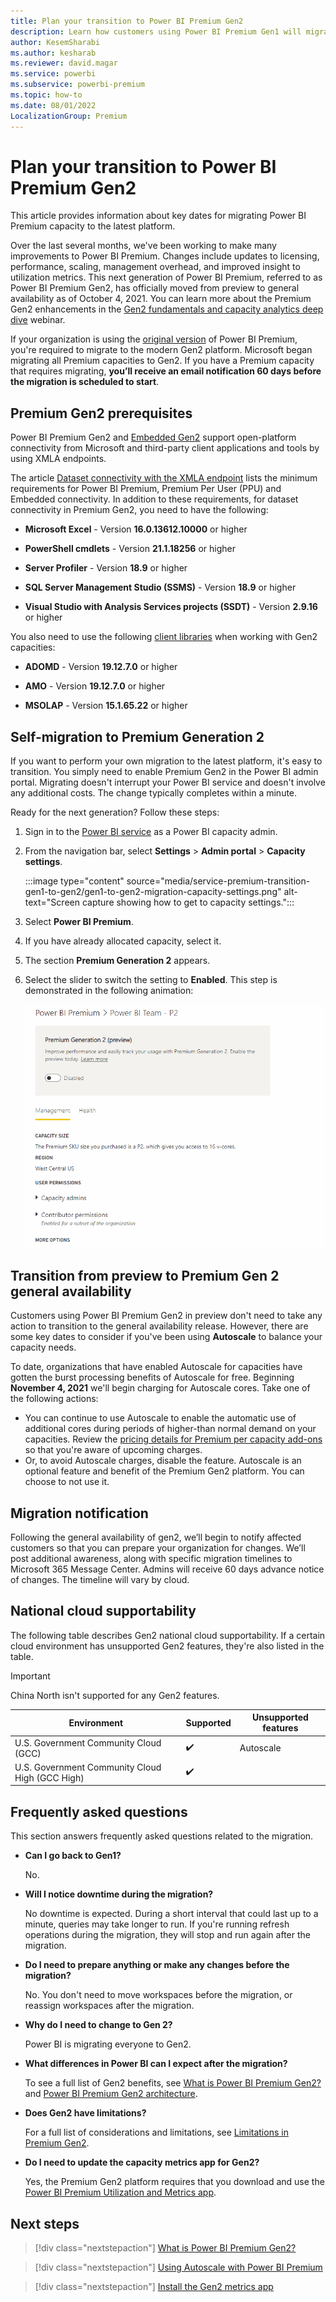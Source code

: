 ```yaml
---
title: Plan your transition to Power BI Premium Gen2
description: Learn how customers using Power BI Premium Gen1 will migrate to Premium Gen2 and key dates to plan for.
author: KesemSharabi
ms.author: kesharab
ms.reviewer: david.magar
ms.service: powerbi
ms.subservice: powerbi-premium
ms.topic: how-to
ms.date: 08/01/2022
LocalizationGroup: Premium
---
```


# Plan your transition to Power BI Premium Gen2

This article provides information about key dates for migrating Power BI Premium capacity to the latest platform.

Over the last several months, we've been working to make many improvements to Power BI Premium. Changes include updates to licensing, performance, scaling, management overhead, and improved insight to utilization metrics. This next generation of Power BI Premium, referred to as Power BI Premium Gen2, has officially moved from preview to general availability as of October 4, 2021. You can learn more about the Premium Gen2 enhancements in the [Gen2 fundamentals and capacity analytics deep dive](https://go.microsoft.com/fwlink/?linkid=2202475) webinar.

If your organization is using the [original version](service-premium-what-is.md) of Power BI Premium, you're required to migrate to the modern Gen2 platform. Microsoft began migrating all Premium capacities to Gen2. If you have a Premium capacity that requires migrating, **you’ll receive an email notification 60 days before the migration is scheduled to start**.

## Premium Gen2 prerequisites

Power BI Premium Gen2 and [Embedded Gen2](../developer/embedded/power-bi-embedded-generation-2.md) support open-platform connectivity from Microsoft and third-party client applications and tools by using XMLA endpoints.

The article [Dataset connectivity with the XMLA endpoint](service-premium-connect-tools.md) lists the minimum requirements for Power BI Premium, Premium Per User (PPU) and Embedded connectivity. In addition to these requirements, for dataset connectivity in Premium Gen2, you need to have the following:

* **Microsoft Excel** - Version **16.0.13612.10000** or higher

* **PowerShell cmdlets** - Version **21.1.18256** or higher

* **Server Profiler** - Version **18.9** or higher

* **SQL Server Management Studio (SSMS)** - Version **18.9** or higher

* **Visual Studio with Analysis Services projects (SSDT)** - Version **2.9.16** or higher

You also need to use the following [client libraries](service-premium-connect-tools.md#client-libraries) when working with Gen2 capacities:

* **ADOMD** - Version **19.12.7.0** or higher

* **AMO** - Version **19.12.7.0** or higher

* **MSOLAP** - Version **15.1.65.22** or higher

## Self-migration to Premium Generation 2

If you want to perform your own migration to the latest platform, it's easy to transition. You simply need to enable Premium Gen2 in the Power BI admin portal. Migrating doesn't interrupt your Power BI service and doesn't involve any additional costs. The change typically completes within a minute.

Ready for the next generation? Follow these steps:

1. Sign in to the [Power BI service](https://app.powerbi.com) as a Power BI capacity admin.
2. From the navigation bar, select **Settings** > **Admin portal** > **Capacity settings**.

    :::image type="content" source="media/service-premium-transition-gen1-to-gen2/gen1-to-gen2-migration-capacity-settings.png" alt-text="Screen capture showing how to get to capacity settings.":::

3. Select **Power BI Premium**.
4. If you have already allocated capacity, select it.
5. The section **Premium Generation 2** appears.
6. Select the slider to switch the setting to **Enabled**. This step is demonstrated in the following animation:

    ![Enabling Premium Generation 2](media/service-premium-what-is/enable-premium-gen2.gif#lightbox) 

## Transition from preview to Premium Gen 2 general availability

Customers using Power BI Premium Gen2 in preview don't need to take any action to transition to the general availability release. However, there are some key dates to consider if you've been using **Autoscale** to balance your capacity needs.

To date, organizations that have enabled Autoscale for capacities have gotten the burst processing benefits of Autoscale for free. Beginning **November 4, 2021** we'll begin charging for Autoscale cores. Take one of the following actions:

* You can continue to use Autoscale to enable the automatic use of additional cores during periods of higher-than normal demand on your capacities. Review the [pricing details for Premium per capacity add-ons](https://powerbi.microsoft.com/pricing/#premium-add-on-card-autoscale) so that you're aware of upcoming charges.
* Or, to avoid Autoscale charges, disable the feature. Autoscale is an optional feature and benefit of the Premium Gen2 platform. You can choose to not use it.

## Migration notification

Following the general availability of gen2, we’ll begin to notify affected customers so that you can prepare your organization for changes. We’ll post additional awareness, along with specific migration timelines to Microsoft 365 Message Center. Admins will receive 60 days advance notice of changes. The timeline will vary by cloud.

## National cloud supportability

The following table describes Gen2 national cloud supportability. If a certain cloud environment has unsupported Gen2 features, they're also listed in the table.

>[!IMPORTANT]
>China North isn't supported for any Gen2 features.

|Environment |Supported |Unsupported features |
|------------|----------|---------------------|
|U.S. Government Community Cloud (GCC)            |✔️ |Autoscale |
|U.S. Government Community Cloud High (GCC High) |✔️ |          |

## Frequently asked questions

This section answers frequently asked questions related to the migration.

* **Can I go back to Gen1?**

    No.

* **Will I notice downtime during the migration?**

    No downtime is expected. During a short interval that could last up to a minute, queries may take longer to run. If you're running refresh operations during the migration, they will stop and run again after the migration.

* **Do I need to prepare anything or make any changes before the migration?**

    No. You don't need to move workspaces before the migration, or reassign workspaces after the migration.

* **Why do I need to change to Gen 2?**

    Power BI is migrating everyone to Gen2.

* **What differences in Power BI can I expect after the migration?**

    To see a full list of Gen2 benefits, see [What is Power BI Premium Gen2?](service-premium-gen2-what-is.md) and [Power BI Premium Gen2 architecture](service-premium-architecture.md).

* **Does Gen2 have limitations?**

    For a full list of considerations and limitations, see [Limitations in Premium Gen2](service-premium-gen2-what-is.md#limitations-in-premium-gen2).

* **Do I need to update the capacity metrics app for Gen2?**

    Yes, the Premium Gen2 platform requires that you download and use the [Power BI Premium Utilization and Metrics app](service-premium-install-gen2-app.md).

## Next steps

>[!div class="nextstepaction"]
>[What is Power BI Premium Gen2?](service-premium-gen2-what-is.md)

>[!div class="nextstepaction"]
>[Using Autoscale with Power BI Premium](service-premium-auto-scale.md)

>[!div class="nextstepaction"]
>[Install the Gen2 metrics app](service-premium-install-gen2-app.md)
